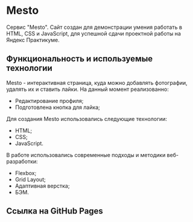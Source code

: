 # Mesto

Сервис "Mesto". Сайт создан для демонстрации умения работать в HTML, CSS и JavaScript, для успешной сдачи проектной работы на Яндекс Практикуме.

## Функциональность и используемые технологии

Mesto - интерактивная страница, куда можно добавлять фотографии, удалять их и ставить лайки. На данный момент реализованно:
- Редактирование профиля;
- Подготовлена кнопка для лайка;

Для создания Mesto использовались следующие технологии:
- HTML;
- CSS;
- JavaScript.

В работе использовались современные подходы и методики веб-разработки:
- Flexbox;
- Grid Layout;
- Адаптивная верстка;
- БЭМ.

## Ссылка на GitHub Pages


